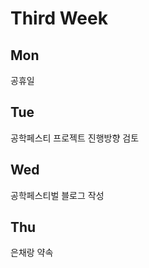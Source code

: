 Third Week
=========================
Mon
-------
공휴일

Tue
-------------
공학페스티 프로젝트 진행방향 검토

Wed
-----------
공학페스티벌 블로그 작성

Thu
--------------
은채랑 약속
